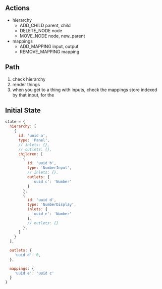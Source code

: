 ## Actions

* hierarchy
  * ADD_CHILD parent, child
  * DELETE_NODE node
  * MOVE_NODE node, new_parent
* mappings
  * ADD_MAPPING input, output
  * REMOVE_MAPPING mapping

## Path

1. check hierarchy
2. render things
  1. when you get to a thing with inputs, check the mappings store indexed by that input, for the

## Initial State

```js
state = {
  hierarchy: [
    {
      id: 'uuid a',
      type: 'Panel',
      // inlets: {},
      // outlets: {},
      children: [
        {
          id: 'uuid b',
          type: 'NumberInput',
          // inlets: {},
          outlets: {
            'uuid c': 'Number'
          }
        },
        {
          id: 'uuid d',
          type: 'NumberDisplay',
          inlets: {
            'uuid e': 'Number'
          },
          // outlets: {}
        },
      ]
    }
  ],

  outlets: {
    'uuid d': 0,
  },

  mappings: {
    'uuid e': 'uuid c'
  }
}
```
